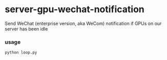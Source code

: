 # server-gpu-wechat-notification
Send WeChat (enterprise version, aka WeCom) notification if GPUs on our server has been idle

### usage
```
python loop.py
```
